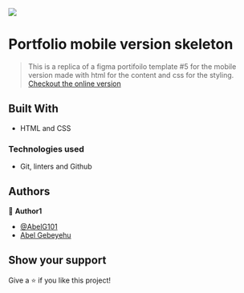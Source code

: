 
![](https://img.shields.io/badge/Microverse-blueviolet)

# Portfolio mobile version skeleton

> This is a replica of a figma portifoilo template #5 for the mobile version made with html for the content and css for the styling. 
> [Checkout the online version](https://abelg101.github.io/)

## Built With

- HTML and CSS

### Technologies used 
- Git, linters and Github  

## Authors

👤 **Author1**

- [@AbelG101](https://github.com/AbelG101)
- [Abel Gebeyehu](https://www.linkedin.com/in/abel-gebeyehu-779743183/)


## Show your support

Give a ⭐️ if you like this project!




